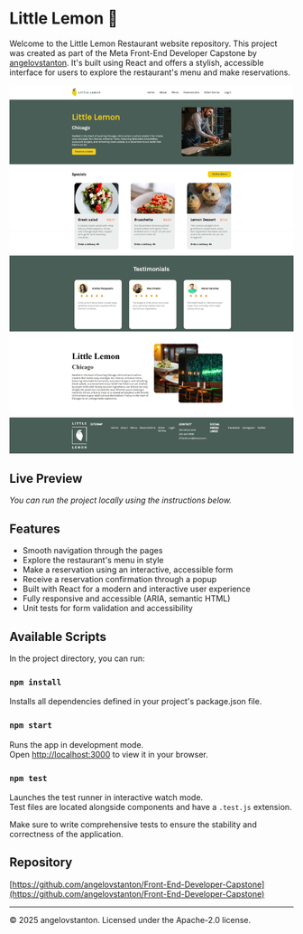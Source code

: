 # Little Lemon :lemon:

Welcome to the Little Lemon Restaurant website repository. This project was created as part of the Meta Front-End Developer Capstone by [angelovstanton](https://github.com/angelovstanton/Front-End-Developer-Capstone). It's built using React and offers a stylish, accessible interface for users to explore the restaurant's menu and make reservations.

![Website Preview](https://raw.githubusercontent.com/angelovstanton/Front-End-Developer-Capstone/refs/heads/main/little-lemon-restaurant/src/assets/preview.jpeg)

## Live Preview

_You can run the project locally using the instructions below._

## Features

- Smooth navigation through the pages
- Explore the restaurant's menu in style
- Make a reservation using an interactive, accessible form
- Receive a reservation confirmation through a popup
- Built with React for a modern and interactive user experience
- Fully responsive and accessible (ARIA, semantic HTML)
- Unit tests for form validation and accessibility

## Available Scripts

In the project directory, you can run:

### `npm install`
Installs all dependencies defined in your project's package.json file.

### `npm start`
Runs the app in development mode.\
Open [http://localhost:3000](http://localhost:3000) to view it in your browser.

### `npm test`
Launches the test runner in interactive watch mode.\
Test files are located alongside components and have a `.test.js` extension.

Make sure to write comprehensive tests to ensure the stability and correctness of the application.

## Repository

[https://github.com/angelovstanton/Front-End-Developer-Capstone](https://github.com/angelovstanton/Front-End-Developer-Capstone)

---

© 2025 angelovstanton. Licensed under the Apache-2.0 license.
